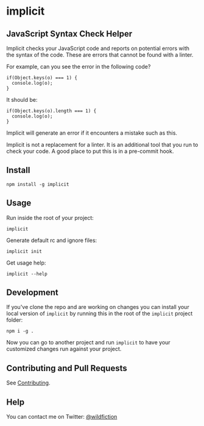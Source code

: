 # implicit

## JavaScript Syntax Check Helper

Implicit checks your JavaScript code and reports on potential errors with
the syntax of the code. These are errors that cannot be found with a linter.

For example, can you see the error in the following code?

```
if(Object.keys(o) === 1) {
  console.log(o);
}
```

It should be:

```
if(Object.keys(o).length === 1) {
  console.log(o);
}
```

Implicit will generate an error if it encounters a mistake such as this.

Implicit is not a replacement for a linter. It is an additional tool that you
run to check your code. A good place to put this is in a pre-commit hook.

## Install

```
npm install -g implicit
```

## Usage

Run inside the root of your project:

```
implicit
```

Generate default rc and ignore files:

```
implicit init
```

Get usage help:

```
implicit --help
```

## Development

If you've clone the repo and are working on changes you can install your local
version of `implicit` by running this in the root of the `implicit` project
folder:

```
npm i -g .
```

Now you can go to another project and run `implicit` to have your customized
changes run against your project.

## Contributing and Pull Requests

See [Contributing](CONTRIBUTING.md).

## Help

You can contact me on Twitter: [@wildfiction](https://twitter.com/wildfiction)
